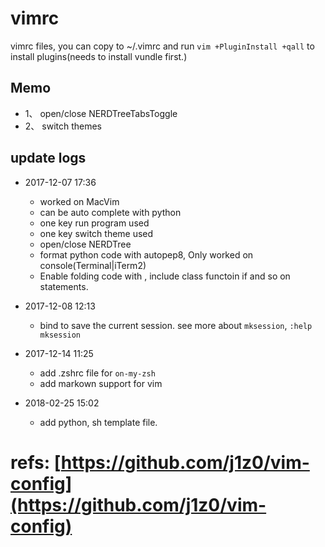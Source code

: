 # vimrc
vimrc files, you can copy to ~/.vimrc and run `vim +PluginInstall +qall` to install plugins(needs to install vundle first.)

## Memo
* 1、<F3> open/close NERDTreeTabsToggle
* 2、<F9> switch themes

## update logs
* 2017-12-07 17:36 
    - worked on MacVim
    - can be auto complete with python
    - one key run program used <F5>
    - one key switch theme used <F9>
    - <F3> open/close NERDTree
    - <F8> format python code with autopep8, Only worked on console(Terminal|iTerm2)
    - Enable folding code with <space>, include class functoin if and so on statements.

* 2017-12-08 12:13
    - bind <F2> to save the current session. see more about `mksession`, `:help mksession`

* 2017-12-14 11:25
    - add .zshrc file for `on-my-zsh`
    - add markown support for vim

* 2018-02-25 15:02
    - add python, sh template file.

# refs: [https://github.com/j1z0/vim-config](https://github.com/j1z0/vim-config)
